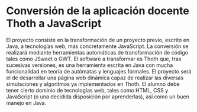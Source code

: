 #  Conversión de la aplicación docente Thoth a JavaScript
El proyecto consiste en la transformación de un proyecto previo, escrito en Java, a tecnologías web, más concretamente JavaScript. La conversión se realizará mediante herramientas automáticas de transformación de código tales como JSweet o GWT. El software a transformar es Thoth que, tras sucesivas versiones, es una herramienta escrita en Java con mucha funcionalidad en teoría de autómatas y lenguajes formales. El proyecto será el de desarrollar una página web dinámica capaz de realizar las diversas simulaciones y algoritmos ya implementados en Thoth. El alumno debe tener cierto dominio de tecnologías web, tales como HTML, CSS y JavaScript (o una decidida disposición por aprenderlas), así como un buen manejo en Java.
